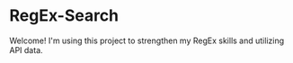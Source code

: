 # RegEx-Search

Welcome! 
I'm using this project to strengthen my RegEx skills and utilizing API data. 

